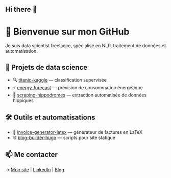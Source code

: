 ## Hi there 👋

# 👋 Bienvenue sur mon GitHub

Je suis data scientist freelance, spécialisé en NLP, traitement de données et automatisation.

## 🚀 Projets de data science
- 🔍 [titanic-kaggle](https://github.com/...) — classification supervisée
- ⚡ [energy-forecast](https://github.com/...) — prévision de consommation énergétique
- 🐎 [scraping-hippodromes](https://github.com/...) — extraction automatisée de données hippiques

## 🛠️ Outils et automatisations
- 📄 [invoice-generator-latex](https://github.com/...) — générateur de factures en LaTeX
- 🌐 [blog-builder-hugo](https://github.com/...) — scripts pour site statique

## 📫 Me contacter
→ [Mon site](https://...) | [LinkedIn](https://...) | [Blog](https://...)


<!--
**th-clement/th-clement** is a ✨ _special_ ✨ repository because its `README.md` (this file) appears on your GitHub profile.

Here are some ideas to get you started:

- 🔭 I’m currently working on ...
- 🌱 I’m currently learning ...
- 👯 I’m looking to collaborate on ...
- 🤔 I’m looking for help with ...
- 💬 Ask me about ...
- 📫 How to reach me: ...
- 😄 Pronouns: ...
- ⚡ Fun fact: ...
-->
